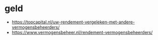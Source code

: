 # geld
- https://topcapital.nl/uw-rendement-vergeleken-met-andere-vermogensbeheerders/
- https://www.vermogensbeheer.nl/rendement-vermogensbeheerders/
